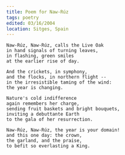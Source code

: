 ```yaml
---
title: Poem for Naw-Rúz
tags: poetry
edited: 03/16/2004
location: Sitges, Spain
---
```


    Naw-Rúz, Naw-Rúz, calls the Live Oak
    in hand signals of turning leaves,
    in flashing, green smiles
    at the earlier rise of day.

    And the crickets, in symphony,
    and the flocks, in northern flight --
    in the irresistible taming of the wind:
    the year is changing.

    Nature's cold indifference
    again remembers her charge,
    sending fruit baskets and bright bouquets,
    inviting a debuttante Earth
    to the gala of her resurrection.

    Naw-Rúz, Naw-Rúz, the year is your domain!
    and this one day: the crown,
    the garland, and the praise,
    to befit so everlasting a King.


